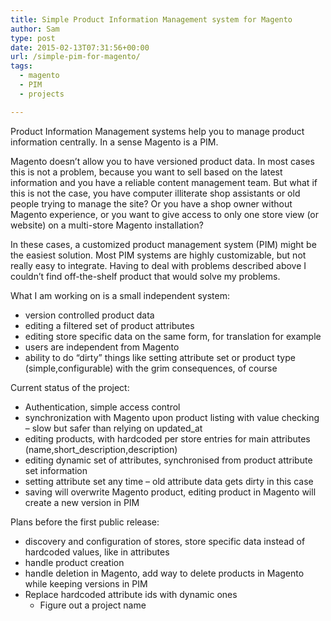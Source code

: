 ```yaml
---
title: Simple Product Information Management system for Magento
author: Sam
type: post
date: 2015-02-13T07:31:56+00:00
url: /simple-pim-for-magento/
tags:
  - magento
  - PIM
  - projects

---
```

Product Information Management systems help you to manage product information centrally. In a sense Magento is a PIM.

Magento doesn&#8217;t allow you to have versioned product data. In most cases this is not a problem, because you want to sell based on the latest information and you have a reliable content management team. But what if this is not the case, you have computer illiterate shop assistants or old people trying to manage the site? Or you have a shop owner without Magento experience, or you want to give access to only one store view (or website) on a multi-store Magento installation?

In these cases, a customized product management system (PIM) might be the easiest solution. Most PIM systems are highly customizable, but not really easy to integrate. Having to deal with problems described above I couldn&#8217;t find off-the-shelf product that would solve my problems.

What I am working on is a small independent system:

  * version controlled product data
  * editing a filtered set of product attributes
  * editing store specific data on the same form, for translation for example
  * users are independent from Magento
  * ability to do &#8220;dirty&#8221; things like setting attribute set or product type (simple,configurable) with the grim consequences, of course

Current status of the project:

  * Authentication, simple access control
  * synchronization with Magento upon product listing with value checking – slow but safer than relying on updated_at
  * editing products, with hardcoded per store entries for main attributes (name,short_description,description)
  * editing dynamic set of attributes, synchronised from product attribute set information
  * setting attribute set any time – old attribute data gets dirty in this case
  * saving will overwrite Magento product, editing product in Magento will create a new version in PIM

Plans before the first public release:

  * discovery and configuration of stores, store specific data instead of hardcoded values, like in attributes
  * handle product creation
  * handle deletion in Magento, add way to delete products in Magento while keeping versions in PIM
  * Replace hardcoded attribute ids with dynamic ones</a> 
      * Figure out a project name</ul> 
    